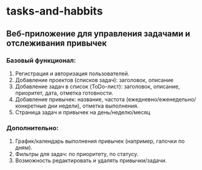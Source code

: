# tasks-and-habbits
## Веб-приложение для управления задачами и отслеживания привычек
### Базовый функционал:
1. Регистрация и авторизация пользователей.
2. Добавление проектов (списков задач): заголовок, описание
3. Добавление задач в список (ToDo-лист): заголовок, описание, приоритет, дата, отметка готовности.
3. Добавление привычек: название, частота (ежедневно/еженедельно/конкретные дни недели), отметка выполнения.
4. Страница задач и привычек на день/неделю/месяц

### Дополнительно:
1. График/календарь выполнения привычек (например, галочки по дням).
2. Фильтры для задач: по приоритету, по статусу.
3. Возможность редактировать и удалять привычки/задачи.